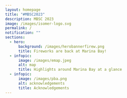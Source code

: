 ```yaml
---
layout: homepage
title: "#MBSC2023"
description: MBSC 2023
image: /images/isomer-logo.svg
permalink: /
notification: ""
sections:
  - hero:
      background: /images/herobannerfirew.png
      title: Fireworks are back at Marina Bay!
  - infopic:
      image: /images/emap.jpeg
      alt: map
      title: Highlights around Marina Bay at a glance
  - infopic:
      image: /images/pba.png
      alt: acknowledgements
      title: Acknowledgements
---
```

